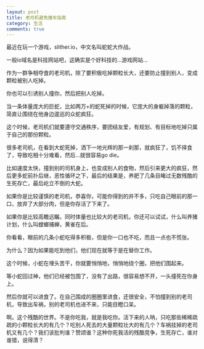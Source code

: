 ```yaml
---
layout: post
title: 老司机避免撞车指南
category: 生活
comments: true
---
```


最近在玩一个游戏，slither.io，中文名叫蛇蛇大作战。

一般io域名是科技网站吧，这确实是个好科技的...游戏网站...

作为一群争相夺食的老司机，除了要积极吃掉颗粒长大，还要防止撞到别人，变成颗粒被别人吃掉。

你也可以引诱别人撞你，然后把别人吃掉。

当一条体量庞大的巨蛇，比如两万+的蛇死掉的时候，它庞大的身躯掉落的颗粒，简直让围绕在他身边逡巡的众蛇疯狂。

这个时候，老司机们就要遵守交通秩序，要团结友爱，有规划、有目标地吃掉只属于自己的那份颗粒。

很多老司机，在看到大蛇死掉，洒下一地光辉的那一刹那，就疯狂了，饥不择食了，导致吃相十分难看，然后...就很容易go die。

比如速度太快，撞到别的司机身上，也变成别人的食物，然后引来更大的疯狂，然后更多蛇前扑后继，恶性循环之下，最后的结果是，养肥了几条目睹过无数残酷的生死存亡，最后屹立不倒的大蛇。

如果你是比较谨慎的老司机，恭喜你，可能你得到的并不多，只吃自己眼前的那一口，放弃了大部分肉，但是你存活了下来了。

如果你是比较高瞻远瞩，同时体量也比较大的老司机，你还可以试试，什么叫养猪计划，什么叫螳螂捕蝉，黄雀在后。

你看看，眼前的几条小蛇吃得多积极，但是你一口也不吃，而且一点也不慌张。

为什么？因为如果能吃到他们，他们现在就等于是在替你工作。

这个时候，小蛇在埋头苦干，你就要悄悄地，悄悄地绕个圈，把他们围起来。

等小蛇回过神，他们已经被包围了，没有了出路，很容易想不开，一头撞死在你身上。

然后你就可以进食了。在自己围成的圈圈里进食，还很安全，不怕撞到别的老司机，导致出车祸，别的老司机也进不来，只能目瞪口呆。

啊。这个残酷的世界。不是你吃我，就是我吃你。活下来的人呐，只吃那些稀稀疏疏的小颗粒长大的有几个？吃别人死去的大量颗粒壮大的有几个？车祸挂掉的老司机又有几个？我们该批判谁？赞颂谁？这种你死我活的残酷竞争，生死存亡，谁对谁错，说得清？
